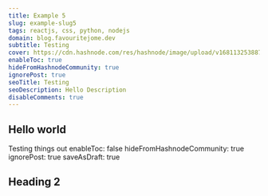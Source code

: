 ```yaml
---
title: Example 5
slug: example-slug5
tags: reactjs, css, python, nodejs
domain: blog.favouritejome.dev
subtitle: Testing
cover: https://cdn.hashnode.com/res/hashnode/image/upload/v1681132538878/itnaYF1h-.png
enableToc: true
hideFromHashnodeCommunity: true
ignorePost: true
seoTitle: Testing
seoDescription: Hello Description
disableComments: true
---
```

## Hello world

Testing things out
enableToc: false
hideFromHashnodeCommunity: true
ignorePost: true
saveAsDraft: true

## Heading 2
